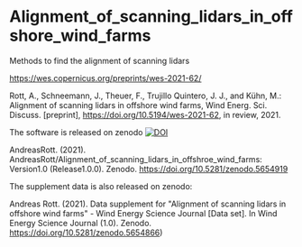 # Alignment_of_scanning_lidars_in_offshore_wind_farms
Methods to find the alignment of scanning lidars

https://wes.copernicus.org/preprints/wes-2021-62/

Rott, A., Schneemann, J., Theuer, F., Trujillo Quintero, J. J., and Kühn, M.: Alignment of scanning lidars in offshore wind farms, Wind Energ. Sci. Discuss. [preprint], https://doi.org/10.5194/wes-2021-62, in review, 2021.


The software is released on zenodo [![DOI](https://zenodo.org/badge/424630957.svg)](https://zenodo.org/badge/latestdoi/424630957)

AndreasRott. (2021). AndreasRott/Alignment_of_scanning_lidars_in_offshroe_wind_farms: Version1.0 (Release1.0.0). Zenodo. https://doi.org/10.5281/zenodo.5654919

The supplement data is also released on zenodo:

Andreas Rott. (2021). Data supplement for "Alignment of scanning lidars in offshore wind farms" - Wind Energy Science Journal [Data set]. In Wind Energy Science Journal (1.0). Zenodo. https://doi.org/10.5281/zenodo.5654866)
